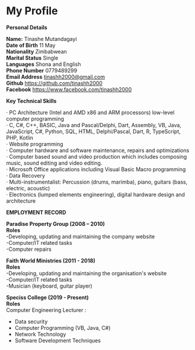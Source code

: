 # My Profile  
  
**Personal Details**  
  
**Name:**		Tinashe Mutandagayi  
**Date of Birth**  11 May  
**Nationality**  Zimbabwean  
**Marital Status**  Single  
**Languages**  Shona and English  
**Phone Number**  0779489299  
**Email Address**  tinashh2000@gmail.com  
**Github**  https://github.com/tinashh2000  
**Facebook**  https://www.facebook.com/tinashh2000  
  
**Key Technical Skills**  
  
·	PC Architecture (Intel and AMD x86 and ARM processors) low-level computer programming  
·	C, C#, C++, BASIC, Java and Pascal/Delphi, Dart, Assembly, VB, Java, JavaScript, C#, Python, SQL, HTML, Delphi/Pascal, Dart, R, TypeScript, PHP, Kotlin  
·	Website programming  
·	Computer hardware and software maintenance, repairs and optimizations  
·	Computer based sound and video production which includes composing music, sound editing and video editing.  
·	Microsoft Office applications including Visual Basic Macro programming  
·	Data Recovery  
·	Multi-instrumentalist: Percussion (drums, marimba), piano, guitars (bass, electric, acoustic)  
·	Electronics (lumped elements engineering), digital hardware design and architecture   
  
**EMPLOYMENT RECORD**  
   
**Paradise Property Group (2008 – 2010)**  
	**Roles**   
	-Developing, updating and maintaining the company website  
	-Computer/IT related tasks  
	-Computer repairs  
  
**Faith World Ministries (2011 - 2018)**  
	**Roles**  
	-Developing, updating and maintaining the organisation's website  
	-Computer/IT related tasks  
	-Musician (keyboard, guitar player)  

**Speciss College (2019 - Present)**  
	**Roles**  
	Computer Engineering Lecturer : 
-	Data security
-	Computer Programming (VB, Java, C#)
-	Network Technology
-	Software Development Techniques

